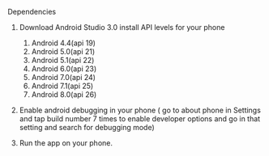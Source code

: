 Dependencies 
1. Download Android Studio 3.0 install API levels for your phone

    1. Android 4.4(api 19)
    2. Android 5.0(api 21)
    3. Android 5.1(api 22)
    4. Android 6.0(api 23)
    5. Android 7.0(api 24)
    6. Android 7.1(api 25)
    7. Android 8.0(api 26)

2. Enable android debugging in your phone
( go to about phone in Settings and tap build number 7 times to enable developer options and go in that setting and search for debugging mode) 

3. Run the app on your phone.